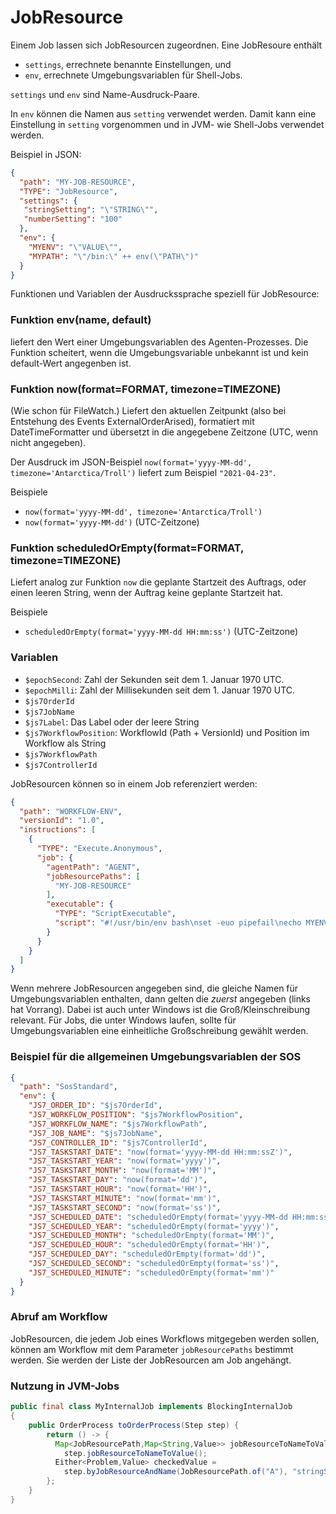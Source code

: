 # JobResource

Einem Job lassen sich JobResourcen zugeordnen.
Eine JobResoure enthält

* `settings`, errechnete benannte Einstellungen, und
* `env`, errechnete Umgebungsvariablen für Shell-Jobs.

`settings` und `env` sind Name-Ausdruck-Paare.

In `env` können die Namen aus `setting` verwendet werden.
Damit kann eine Einstellung in `setting` vorgenommen
und in JVM- wie Shell-Jobs verwendet werden.

Beispiel in JSON:

```json
{
  "path": "MY-JOB-RESOURCE",
  "TYPE": "JobResource",
  "settings": {
   "stringSetting": "\"STRING\"",
   "numberSetting": "100"
  },
  "env": {
    "MYENV": "\"VALUE\"",
    "MYPATH": "\"/bin:\" ++ env(\"PATH\")"
  }
}
```

Funktionen und Variablen der Ausdruckssprache speziell für JobResource:

### Funktion env(name, default)
liefert den Wert einer Umgebungsvariablen des Agenten-Prozesses.
Die Funktion scheitert, wenn die Umgebungsvariable unbekannt ist und kein default-Wert angegenben ist.

### Funktion now(format=FORMAT, timezone=TIMEZONE)
(Wie schon für FileWatch.)
Liefert den aktuellen Zeitpunkt (also bei Entstehung des Events ExternalOrderArised),
formatiert mit DateTimeFormatter und übersetzt in die angegebene Zeitzone (UTC, wenn nicht angegeben).

Der Ausdruck im JSON-Beispiel
`now(format='yyyy-MM-dd', timezone='Antarctica/Troll')`
liefert zum Beispiel `"2021-04-23"`.

Beispiele
- `now(format='yyyy-MM-dd', timezone='Antarctica/Troll')`
- `now(format='yyyy-MM-dd')`  (UTC-Zeitzone)

### Funktion scheduledOrEmpty(format=FORMAT, timezone=TIMEZONE)
Liefert analog zur Funktion `now` die geplante Startzeit des Auftrags,
oder einen leeren String, wenn der Auftrag keine geplante Startzeit hat.

Beispiele
- `scheduledOrEmpty(format='yyyy-MM-dd HH:mm:ss')`  (UTC-Zeitzone)

### Variablen
- `$epochSecond`: Zahl der Sekunden seit dem 1. Januar 1970 UTC.
- `$epochMilli`: Zahl der Millisekunden seit dem 1. Januar 1970 UTC.
- `$js7OrderId`
- `$js7JobName`
- `$js7Label`: Das Label oder der leere String
- `$js7WorkflowPosition`: WorkflowId (Path + VersionId) und Position im Workflow als String
- `$js7WorkflowPath`
- `$js7ControllerId`

JobResourcen können so in einem Job referenziert werden:
```json
{
  "path": "WORKFLOW-ENV",
  "versionId": "1.0",
  "instructions": [
    {
      "TYPE": "Execute.Anonymous",
      "job": {
        "agentPath": "AGENT",
        "jobResourcePaths": [
          "MY-JOB-RESOURCE"
        ],
        "executable": {
          "TYPE": "ScriptExecutable",
          "script": "#!/usr/bin/env bash\nset -euo pipefail\necho MYENV=/$MYENV/\n"
        }
      }
    }
  ]
}
```
Wenn mehrere JobResourcen angegeben sind, die gleiche Namen für Umgebungsvariablen enthalten,
dann gelten die _zuerst_ angegeben (links hat Vorrang).
Dabei ist auch unter Windows ist die Groß/Kleinschreibung relevant.
Für Jobs, die unter Windows laufen,
sollte für Umgebungsvariablen eine einheitliche Großschreibung gewählt werden.

### Beispiel für die allgemeinen Umgebungsvariablen der SOS
````json
{
  "path": "SosStandard",
  "env": {
    "JS7_ORDER_ID": "$js7OrderId",
    "JS7_WORKFLOW_POSITION": "$js7WorkflowPosition",
    "JS7_WORKFLOW_NAME": "$js7WorkflowPath",
    "JS7_JOB_NAME": "$js7JobName",
    "JS7_CONTROLLER_ID": "$js7ControllerId",
    "JS7_TASKSTART_DATE": "now(format='yyyy-MM-dd HH:mm:ssZ')",
    "JS7_TASKSTART_YEAR": "now(format='yyyy')",
    "JS7_TASKSTART_MONTH": "now(format='MM')",
    "JS7_TASKSTART_DAY": "now(format='dd')",
    "JS7_TASKSTART_HOUR": "now(format='HH')",
    "JS7_TASKSTART_MINUTE": "now(format='mm')",
    "JS7_TASKSTART_SECOND": "now(format='ss')",
    "JS7_SCHEDULED_DATE": "scheduledOrEmpty(format='yyyy-MM-dd HH:mm:ssZ')",
    "JS7_SCHEDULED_YEAR": "scheduledOrEmpty(format='yyyy')",
    "JS7_SCHEDULED_MONTH": "scheduledOrEmpty(format='MM')",
    "JS7_SCHEDULED_HOUR": "scheduledOrEmpty(format='HH')",
    "JS7_SCHEDULED_DAY": "scheduledOrEmpty(format='dd')",
    "JS7_SCHEDULED_SECOND": "scheduledOrEmpty(format='ss')",
    "JS7_SCHEDULED_MINUTE": "scheduledOrEmpty(format='mm')"
  }
}
````


### Abruf am Workflow

JobResourcen, die jedem Job eines Workflows mitgegeben werden sollen,
können am Workflow mit dem Parameter `jobResourcePaths` bestimmt werden.
Sie werden der Liste der JobResourcen am Job angehängt.


### Nutzung in JVM-Jobs

```java
public final class MyInternalJob implements BlockingInternalJob
{
    public OrderProcess toOrderProcess(Step step) {
        return () -> {
          Map<JobResourcePath,Map<String,Value>> jobResourceToNameToValue =
            step.jobResourceToNameToValue();
          Either<Problem,Value> checkedValue =
            step.byJobResourceAndName(JobResourcePath.of("A"), "stringSetting");
        };
    }
}
```

